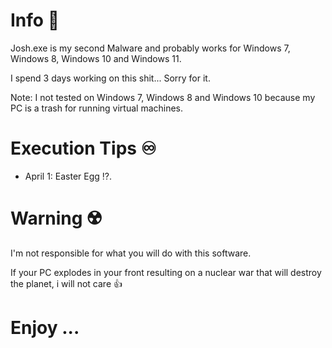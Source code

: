 # Info 📕

Josh.exe is my second Malware and probably works for Windows 7, Windows 8, Windows 10 and Windows 11.

I spend 3 days working on this shit... Sorry for it.

Note: I not tested on Windows 7, Windows 8 and Windows 10 because my PC is a trash for running virtual machines.


# Execution Tips ♾️

* April 1: Easter Egg ⁉️.


# Warning ☢️

I'm not responsible for what you will do with this software.

If your PC explodes in your front resulting on a nuclear war that will destroy the planet, i will not care 👍


# Enjoy ...